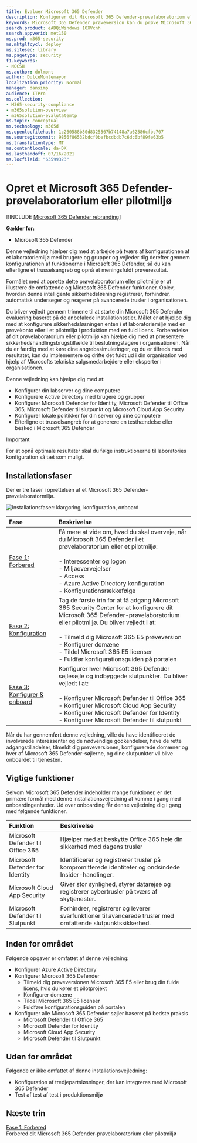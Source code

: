 ```yaml
---
title: Evaluer Microsoft 365 Defender
description: Konfigurer dit Microsoft 365 Defender-prøvelaboratorium eller pilotmiljø for at afprøve og opleve den sikkerhedsløsning, der er udviklet til at beskytte enheder, identitet, data og programmer i organisationen.
keywords: Microsoft 365 Defender prøveversion kan du prøve Microsoft 365 Defender, evaluere Microsoft 365 Defender, Microsoft 365 Defender evalueringslaboratorium Microsoft 365 Defender  pilot, cybersikkerhed, avanceret vedvarende trussel, virksomhedssikkerhed, enheder, enhed, identitet, brugere, data, programmer, hændelser, automatiseret undersøgelse og afhjælpning, avanceret jagt
search.product: eADQiWindows 10XVcnh
search.appverid: met150
ms.prod: m365-security
ms.mktglfcycl: deploy
ms.sitesec: library
ms.pagetype: security
f1.keywords:
- NOCSH
ms.author: dolmont
author: DulceMontemayor
localization_priority: Normal
manager: dansimp
audience: ITPro
ms.collection:
- M365-security-compliance
- m365solution-overview
- m365solution-evalutatemtp
ms.topic: conceptual
ms.technology: m365d
ms.openlocfilehash: 1c260588b80d8325567b74148a7a62586cfbc707
ms.sourcegitcommit: 9856f86532bdcf0befbcdbdb7c6dc6bf89fe63b5
ms.translationtype: MT
ms.contentlocale: da-DK
ms.lasthandoff: 07/16/2021
ms.locfileid: "63599323"
---
```

# <a name="create-a-microsoft-365-defender-trial-lab-or-pilot-environment"></a>Opret et Microsoft 365 Defender-prøvelaboratorium eller pilotmiljø 

[!INCLUDE [Microsoft 365 Defender rebranding](../includes/microsoft-defender.md)]


**Gælder for:**
- Microsoft 365 Defender


Denne vejledning hjælper dig med at arbejde på tværs af konfigurationen af et laboratoriemiljø med brugere og grupper og vejleder dig derefter gennem konfigurationen af funktionerne i Microsoft 365 Defender, så du kan efterligne et trusselsangreb og opnå et meningsfuldt prøveresultat. 

Formålet med at oprette dette prøvelaboratorium eller pilotmiljø er at illustrere de omfattende og Microsoft 365 Defender funktioner. Oplev, hvordan denne intelligente sikkerhedsløsning registrerer, forhindrer, automatisk undersøger og reagerer på avancerede trusler i organisationen. 


Du bliver vejledt gennem trinnene til at starte din Microsoft 365 Defender evaluering baseret på de anbefalede installationsstier. Målet er at hjælpe dig med at konfigurere sikkerhedsløsningen enten i et laboratoriemiljø med en prøvekonto eller i et pilotmiljø i produktion med en fuld licens. Forberedelse af dit prøvelaboratorium eller pilotmiljø kan hjælpe dig med at præsentere sikkerhedshandlingsbrugstilfælde til beslutningstagere i organisationen. Når du er færdig med at køre dine angrebssimuleringer, og du er tilfreds med resultatet, kan du implementere og drifte det fuldt ud i din organisation ved hjælp af Microsofts tekniske salgsmedarbejdere eller eksperter i organisationen. 

Denne vejledning kan hjælpe dig med at:
- Konfigurer din labserver og dine computere
- Konfigurere Active Directory med brugere og grupper
- Konfigurer Microsoft Defender for Identity, Microsoft Defender til Office 365, Microsoft Defender til slutpunkt og Microsoft Cloud App Security
- Konfigurer lokale politikker for din server og dine computere
- Efterligne et trusselsangreb for at generere en testhændelse eller besked i Microsoft 365 Defender

>[!IMPORTANT]
>For at opnå optimale resultater skal du følge instruktionerne til laboratories konfiguration så tæt som muligt.


## <a name="deployment-phases"></a>Installationsfaser

Der er tre faser i oprettelsen af et Microsoft 365 Defender-prøvelaboratormiljø.

![Installationsfaser: klargøring, konfiguration, onboard](../../media/evaluation-guide-phases.png)

|Fase | Beskrivelse | 
|:-------|:-----|
|[Fase 1: Forbered](prepare-m365d-eval.md)| Få mere at vide om, hvad du skal overveje, når du Microsoft 365 Defender i et prøvelaboratorium eller et pilotmiljø: <br><br>- Interessenter og logon <br> - Miljøovervejelser <br>- Access <br>- Azure Active Directory konfiguration <br> - Konfigurationsrækkefølge
|[Fase 2: Konfiguration](setup-m365deval.md)|  Tag de første trin for at få adgang Microsoft 365 Security Center for at konfigurere dit Microsoft 365 Defender-prøvelaboratorium eller pilotmiljø. Du bliver vejledt i at:<br><br>- Tilmeld dig Microsoft 365 E5 prøveversion <br>  - Konfigurer domæne<br>- Tildel Microsoft 365 E5 licenser<br>- Fuldfør konfigurationsguiden på portalen|
|[Fase 3: Konfigurer & onboard](config-m365d-eval.md) | Konfigurer hver Microsoft 365 Defender søjlesøjle og indbyggede slutpunkter. Du bliver vejledt i at:<br><br>- Konfigurer Microsoft Defender til Office 365<br>- Konfigurer Microsoft Cloud App Security<br>- Konfigurer Microsoft Defender for Identity<br>- Konfigurer Microsoft Defender til slutpunkt


Når du har gennemført denne vejledning, ville du have identificeret de involverede interessenter og de nødvendige godkendelser, have de rette adgangstilladelser, tilmeldt dig prøveversionen, konfigurerede domæner og hver af Microsoft 365 Defender-søjlerne, og dine slutpunkter vil blive onboardet til tjenesten.

## <a name="key-capabilities"></a>Vigtige funktioner

Selvom Microsoft 365 Defender indeholder mange funktioner, er det primære formål med denne installationsvejledning at komme i gang med onboardingenheder. Ud over onboarding får denne vejledning dig i gang med følgende funktioner.


Funktion | Beskrivelse 
:---|:---
Microsoft Defender til Office 365 | Hjælper med at beskytte Office 365 hele din sikkerhed mod dagens trusler
Microsoft Defender for Identity | Identificerer og registrerer trusler på kompromitterede identiteter og ondsindede Insider-handlinger.
Microsoft Cloud App Security | Giver stor synlighed, styrer datarejse og registrerer cybertrusler på tværs af skytjenester.
Microsoft Defender til Slutpunkt | Forhindrer, registrerer og leverer svarfunktioner til avancerede trusler med omfattende slutpunktssikkerhed.


## <a name="in-scope"></a>Inden for området

Følgende opgaver er omfattet af denne vejledning:
-   Konfigurer Azure Active Directory
-   Konfigurer Microsoft 365 Defender
    -   Tilmeld dig prøveversionen Microsoft 365 E5 eller brug din fulde licens, hvis du kører et pilotprojekt
    -   Konfigurer domæne
    -   Tildel Microsoft 365 E5 licenser
    -   Fuldføre konfigurationsguiden på portalen
-   Konfigurer alle Microsoft 365 Defender søjler baseret på bedste praksis
    -   Microsoft Defender til Office 365
    -   Microsoft Defender for Identity
    -   Microsoft Cloud App Security
    -   Microsoft Defender til Slutpunkt

## <a name="out-of-scope"></a>Uden for området

Følgende er ikke omfattet af denne installationsvejledning:

-   Konfiguration af tredjepartsløsninger, der kan integreres med Microsoft 365 Defender
-   Test af test af test i produktionsmiljø

## <a name="next-step"></a>Næste trin
[Fase 1: Forbered](prepare-m365d-eval.md) 
<br> Forbered dit Microsoft 365 Defender-prøvelaboratorium eller pilotmiljø
